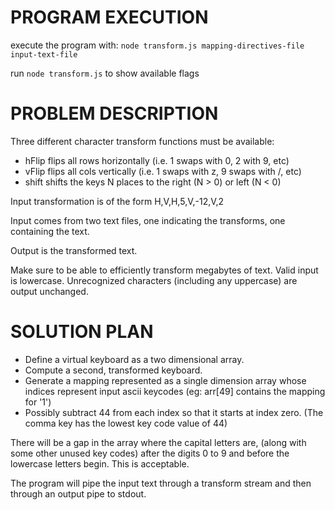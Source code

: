 PROGRAM EXECUTION
=================

execute the program with: `node transform.js mapping-directives-file input-text-file`

run `node transform.js` to show available flags

PROBLEM DESCRIPTION
===================

Three different character transform functions must be available:

 * hFlip flips all rows horizontally (i.e. 1 swaps with 0, 2 with 9, etc)
 * vFlip flips all cols vertically (i.e. 1 swaps with z, 9 swaps with /, etc)
 * shift shifts the keys N places to the right (N > 0) or left (N < 0)

Input transformation is of the form H,V,H,5,V,-12,V,2

Input comes from two text files, one indicating the transforms, one containing the text.

Output is the transformed text.

Make sure to be able to efficiently transform megabytes of text.
Valid input is lowercase.
Unrecognized characters (including any uppercase) are output unchanged.

SOLUTION PLAN
=============

 * Define a virtual keyboard as a two dimensional array.
 * Compute a second, transformed keyboard.
 * Generate a mapping represented as a single dimension array whose indices represent
  input ascii keycodes (eg: arr[49] contains the mapping for '1')
 * Possibly subtract 44 from each index so that it starts at index zero.
  (The comma key has the lowest key code value of 44)

There will be a gap in the array where the capital letters are,
(along with some other unused key codes) after the digits 0 to 9 and before the
lowercase letters begin.  This is acceptable.  

The program will pipe the input text through a transform stream and then through an
output pipe to stdout.

